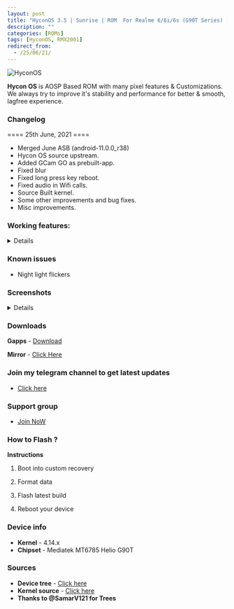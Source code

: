 ```yaml
---
layout: post
title: "HyconOS 3.5 | Sunrise | ROM  For Realme 6/6i/6s (G90T Series) [OFFICIAL]"
description: ""
categories: [ROMs]
tags: [HyconOS, RMX2001]
redirect_from:
  - /25/06/21/
---
```


![HyconOS](https://gitlab.com/sribalaji/sribalaji.gitlab.io/-/raw/master/assets/images/headers/HyconOS.png?raw=true)

**Hycon OS** is AOSP Based ROM with many pixel features & Customizations. We always try to improve it's stability and performance for better & smooth, lagfree experience.

### Changelog
==== 25th June, 2021 ====

- Merged June ASB (android-11.0.0_r38) 
- Hycon OS source upstream.
- Added GCam GO as prebuilt-app.
- Fixed blur
- Fixed long press key reboot.
- Fixed audio in Wifi calls.
- Source Built kernel.
- Some other improvements and bug fixes.
- Misc improvements.

### Working features:
<details>
* VoLTE, Wifi calling
* Fingerprint sensor
* WiFi
* Bluetooth
* SELinux
* RIL (Data,SMS,Calls)
* Camera
* Camcorder
* Audio
* GPS
* NFC
* Sensors
* Video Playback
* ZRAM
* Internal audio recording
* Faceunlock
* Safetynet without magisk
* DT2W
* EngineerMode
</details>

### Known issues
* Night light flickers

### Screenshots
<details>
<div id="images">
<img class="screenshot" src="https://imgur.com/agL5X9U.jpg">
<img class="screenshot" src="https://imgur.com/NWYWkhL.jpg">
<img class="screenshot" src="https://imgur.com/A6GCM2D.jpg">
<img class="screenshot" src="https://imgur.com/PJeqbbm.jpg">
<img class="screenshot" src="https://imgur.com/OlE2hyq.jpg">
<img class="screenshot" src="https://imgur.com/nSrroLj.jpg">
<img class="screenshot" src="https://imgur.com/XP0KZb8.jpg">
<img class="screenshot" src="https://imgur.com/4iUvx2B.jpg">
<img class="screenshot" src="https://imgur.com/eKJMt6z.jpg">
</div>
</details>

### Downloads
**Gapps** - [Download](https://downloads.thecloverly.workers.dev/0://HyconOS_3.5_RMX2001-11.0-20210625-1714-UNOFFICIAL.zip)

**Mirror** - [Click Here](https://sourceforge.net/projects/thecloverlyprojects/files/RMX2001/HyconOS_3.5_RMX2001-11.0-20210625-1714-UNOFFICIAL.zip/download)

### Join my telegram channel to get latest updates
* [Click here](https://t.me/TheCloverly_Releases)

### Support group
* [Join NoW](https://t.me/SriBalajiHub)

### How to Flash ?
**Instructions**
1) Boot into custom recovery 

2) Format data

3) Flash latest build

4) Reboot your device 

### Device info
* **Kernel** - 4.14.x
* **Chipset** - Mediatek MT6785 Helio G90T

### Sources
* **Device tree** - [Click here](https://github.com/ManshuTyagi/device_realme_RMX2001)
* **Kernel source** - [Click here](https://github.com/ManshuTyagi/kernel_realme_RMX2001)
* **Thanks to @SamarV121 for Trees**
